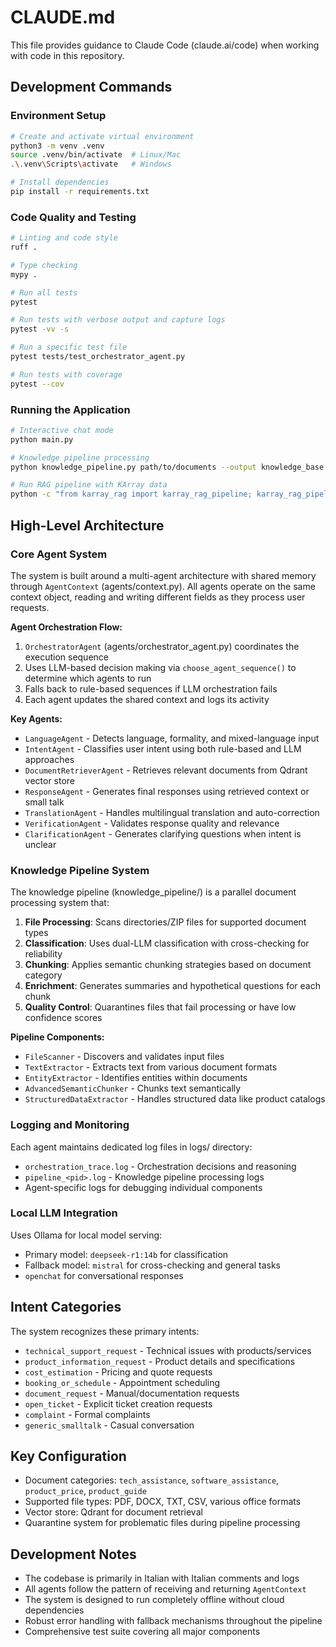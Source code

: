 # CLAUDE.md

This file provides guidance to Claude Code (claude.ai/code) when working with code in this repository.

## Development Commands

### Environment Setup
```bash
# Create and activate virtual environment
python3 -m venv .venv
source .venv/bin/activate  # Linux/Mac
.\.venv\Scripts\activate   # Windows

# Install dependencies
pip install -r requirements.txt
```

### Code Quality and Testing
```bash
# Linting and code style
ruff .

# Type checking
mypy .

# Run all tests
pytest

# Run tests with verbose output and capture logs
pytest -vv -s

# Run a specific test file
pytest tests/test_orchestrator_agent.py

# Run tests with coverage
pytest --cov
```

### Running the Application
```bash
# Interactive chat mode
python main.py

# Knowledge pipeline processing
python knowledge_pipeline.py path/to/documents --output knowledge_base.jsonl

# Run RAG pipeline with KArray data
python -c "from karray_rag import karray_rag_pipeline; karray_rag_pipeline.run_pipeline_with_karray()"
```

## High-Level Architecture

### Core Agent System
The system is built around a multi-agent architecture with shared memory through `AgentContext` (agents/context.py). All agents operate on the same context object, reading and writing different fields as they process user requests.

**Agent Orchestration Flow:**
1. `OrchestratorAgent` (agents/orchestrator_agent.py) coordinates the execution sequence
2. Uses LLM-based decision making via `choose_agent_sequence()` to determine which agents to run
3. Falls back to rule-based sequences if LLM orchestration fails
4. Each agent updates the shared context and logs its activity

**Key Agents:**
- `LanguageAgent` - Detects language, formality, and mixed-language input
- `IntentAgent` - Classifies user intent using both rule-based and LLM approaches
- `DocumentRetrieverAgent` - Retrieves relevant documents from Qdrant vector store
- `ResponseAgent` - Generates final responses using retrieved context or small talk
- `TranslationAgent` - Handles multilingual translation and auto-correction
- `VerificationAgent` - Validates response quality and relevance
- `ClarificationAgent` - Generates clarifying questions when intent is unclear

### Knowledge Pipeline System
The knowledge pipeline (knowledge_pipeline/) is a parallel document processing system that:

1. **File Processing**: Scans directories/ZIP files for supported document types
2. **Classification**: Uses dual-LLM classification with cross-checking for reliability
3. **Chunking**: Applies semantic chunking strategies based on document category
4. **Enrichment**: Generates summaries and hypothetical questions for each chunk
5. **Quality Control**: Quarantines files that fail processing or have low confidence scores

**Pipeline Components:**
- `FileScanner` - Discovers and validates input files
- `TextExtractor` - Extracts text from various document formats  
- `EntityExtractor` - Identifies entities within documents
- `AdvancedSemanticChunker` - Chunks text semantically
- `StructuredDataExtractor` - Handles structured data like product catalogs

### Logging and Monitoring
Each agent maintains dedicated log files in logs/ directory:
- `orchestration_trace.log` - Orchestration decisions and reasoning
- `pipeline_<pid>.log` - Knowledge pipeline processing logs
- Agent-specific logs for debugging individual components

### Local LLM Integration
Uses Ollama for local model serving:
- Primary model: `deepseek-r1:14b` for classification
- Fallback model: `mistral` for cross-checking and general tasks
- `openchat` for conversational responses

## Intent Categories

The system recognizes these primary intents:
- `technical_support_request` - Technical issues with products/services
- `product_information_request` - Product details and specifications  
- `cost_estimation` - Pricing and quote requests
- `booking_or_schedule` - Appointment scheduling
- `document_request` - Manual/documentation requests
- `open_ticket` - Explicit ticket creation requests
- `complaint` - Formal complaints
- `generic_smalltalk` - Casual conversation

## Key Configuration

- Document categories: `tech_assistance`, `software_assistance`, `product_price`, `product_guide`
- Supported file types: PDF, DOCX, TXT, CSV, various office formats
- Vector store: Qdrant for document retrieval
- Quarantine system for problematic files during pipeline processing

## Development Notes

- The codebase is primarily in Italian with Italian comments and logs
- All agents follow the pattern of receiving and returning `AgentContext`
- The system is designed to run completely offline without cloud dependencies
- Robust error handling with fallback mechanisms throughout the pipeline
- Comprehensive test suite covering all major components